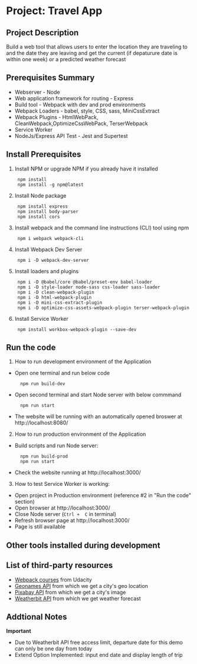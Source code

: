 # Project: Travel App

## Project Description
Build a web tool that allows users to enter the location they are traveling to and the date they are leaving and get the current (if depaturure date is within one week) or a predicted weather forecast

## Prerequisites Summary
* Webserver - Node
* Web application framework for routing - Express
* Build tool - Webpack with dev and prod environments
* Webpack Loaders - babel, style, CSS, sass, MiniCssExtract
* Webpack Plugins - HtmlWebPack, CleanWebpack,OptimizeCssWebPack, TerserWebpack
* Service Worker
* NodeJs/Express API Test - Jest and Supertest

## Install Prerequisites
1. Install NPM or upgrade NPM if you already have it installed 
        
        npm install  
        npm install -g npm@latest

2. Install Node package

        npm install express
        npm install body-parser
        npm install cors

3. Install webpack and the command line instructions (CLI) tool using npm

        npm i webpack webpack-cli

4. Install Webpack Dev Server
    
        npm i -D webpack-dev-server

5. Install loaders and plugins

        npm i -D @babel/core @babel/preset-env babel-loader
        npm i -D style-loader node-sass css-loader sass-loader
        npm i -D clean-webpack-plugin
        npm i -D html-webpack-plugin
        npm i -D mini-css-extract-plugin
        npm i -D optimize-css-assets-webpack-plugin terser-webpack-plugin

6. Install Service Worker
        
        npm install workbox-webpack-plugin --save-dev

## Run the code
1. How to run development environment of the Application

* Open one terminal and run below code

        npm run build-dev

* Open second terminal and start Node server with below commmand

        npm run start

* The website will be running with an automatically opened broswer at http://localhost:8080/

2. How to run production environment of the Application
* Build scripts and run Node server:

        npm run build-prod
        npm run start
* Check the website running at http://localhost:3000/

3. How to test Service Worker is working:
* Open project in Production environment (reference #2 in "Run the code" section)
* Open browser at http://localhost:3000/
* Close Node server (`Ctrl +  C` in terminal)
* Refresh browser page at http://localhost:3000/
* Page is still available




## Other tools installed during development


## List of third-party resources
* [Webpack courses](www.udacity.com) from Udacity
* [Geonames API](https://www.geonames.org/) from which we get a city's geo location
* [Pixabay API](https://pixabay.com/) from which we get a city's image
* [Weatherbit API](https://www.weatherbit.io/) from which we get weather forecast


## Addtional Notes
**Important**
* Due to Weatherbit API free access limit, departure date for this demo can only be one day from today
* Extend Option Implemented: input end date and display length of trip




